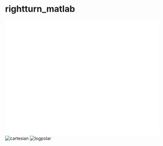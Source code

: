 # rightturn_matlab
![Result](./rightturn.gif)
![cartesian](./rightturn_matlab/logpolar/result/Cartesian-left-straight.gif)
![logpolar](./rightturn_matlab/logpolar/result/logpolar-left-straight.gif)

